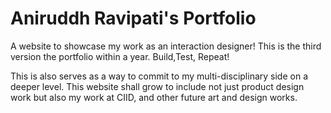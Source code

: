 # Aniruddh Ravipati's Portfolio
A website to showcase my work as an interaction designer! This is the third version the portfolio within a year. Build,Test, Repeat!

This is also serves as a way to commit to my multi-disciplinary side on a deeper level. This website shall grow to include not just product design work but also my work at CIID, and other future art and design works.
